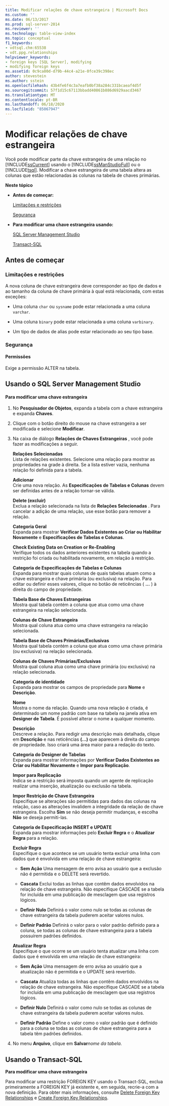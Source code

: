 ```yaml
---
title: Modificar relações de chave estrangeira | Microsoft Docs
ms.custom: ''
ms.date: 06/13/2017
ms.prod: sql-server-2014
ms.reviewer: ''
ms.technology: table-view-index
ms.topic: conceptual
f1_keywords:
- vdtsql.chm:65538
- vdt.ppg.relationships
helpviewer_keywords:
- foreign keys [SQL Server], modifying
- modifying foreign keys
ms.assetid: 0c9ca80d-d79b-44c4-a21e-0fce39c398ec
author: stevestein
ms.author: sstein
ms.openlocfilehash: 43b4fe6f4c3a7eafb0bf38a284c331bcaeaf4d5f
ms.sourcegitcommit: 57f1d15c67113bbadd40861b886d6929aacd3467
ms.translationtype: MT
ms.contentlocale: pt-BR
ms.lasthandoff: 06/18/2020
ms.locfileid: "85067947"
---
```

# <a name="modify-foreign-key-relationships"></a>Modificar relações de chave estrangeira
  Você pode modificar parte da chave estrangeira de uma relação no [!INCLUDE[ssCurrent](../../includes/sscurrent-md.md)] usando o [!INCLUDE[ssManStudioFull](../../includes/ssmanstudiofull-md.md)] ou o [!INCLUDE[tsql](../../includes/tsql-md.md)]. Modificar a chave estrangeira de uma tabela altera as colunas que estão relacionadas às colunas na tabela de chaves primárias.  
  
 **Neste tópico**  
  
-   **Antes de começar:**  
  
     [Limitações e restrições](#Restrictions)  
  
     [Segurança](#Security)  
  
-   **Para modificar uma chave estrangeira usando:**  
  
     [SQL Server Management Studio](#SSMSProcedure)  
  
     [Transact-SQL](#TsqlProcedure)  
  
##  <a name="before-you-begin"></a><a name="BeforeYouBegin"></a> Antes de começar  
  
###  <a name="limitations-and-restrictions"></a><a name="Restrictions"></a> Limitações e restrições  
 A nova coluna de chave estrangeira deve corresponder ao tipo de dados e ao tamanho da coluna de chave primária à qual está relacionada, com estas exceções:  
  
-   Uma coluna `char` ou `sysname` pode estar relacionada a uma coluna `varchar`.  
  
-   Uma coluna `binary` pode estar relacionada a uma coluna `varbinary`.  
  
-   Um tipo de dados de alias pode estar relacionado ao seu tipo base.  
  
###  <a name="security"></a><a name="Security"></a> Segurança  
  
####  <a name="permissions"></a><a name="Permissions"></a> Permissões  
 Exige a permissão ALTER na tabela.  
  
##  <a name="using-sql-server-management-studio"></a><a name="SSMSProcedure"></a> Usando o SQL Server Management Studio  
  
#### <a name="to-modify-a-foreign-key"></a>Para modificar uma chave estrangeira  
  
1.  No **Pesquisador de Objetos**, expanda a tabela com a chave estrangeira e expanda **Chaves**.  
  
2.  Clique com o botão direito do mouse na chave estrangeira a ser modificada e selecione **Modificar**.  
  
3.  Na caixa de diálogo **Relações de Chaves Estrangeiras** , você pode fazer as modificações a seguir.  
  
     **Relações Selecionadas**  
     Lista de relações existentes. Selecione uma relação para mostrar as propriedades na grade à direita. Se a lista estiver vazia, nenhuma relação foi definida para a tabela.  
  
     **Adicionar**  
     Crie uma nova relação. As **Especificações de Tabelas e Colunas** devem ser definidas antes de a relação tornar-se válida.  
  
     **Delete (excluir)**  
     Exclua a relação selecionada na lista de **Relações Selecionadas** . Para cancelar a adição de uma relação, use esse botão para remover a relação.  
  
     **Categoria Geral**  
     Expanda para mostrar **Verificar Dados Existentes ao Criar ou Habilitar Novamente** e **Especificações de Tabelas e Colunas**.  
  
     **Check Existing Data on Creation or Re-Enabling**  
     Verifique todos os dados anteriores existentes na tabela quando a restrição foi criada ou habilitada novamente, em relação à restrição.  
  
     **Categoria de Especificações de Tabelas e Colunas**  
     Expanda para mostrar quais colunas de quais tabelas atuam como a chave estrangeira e chave primária (ou exclusiva) na relação. Para editar ou definir esses valores, clique no botão de reticências ( **...** ) à direita do campo de propriedade.  
  
     **Tabela Base de Chaves Estrangeiras**  
     Mostra qual tabela contém a coluna que atua como uma chave estrangeira na relação selecionada.  
  
     **Colunas de Chave Estrangeira**  
     Mostra qual coluna atua como uma chave estrangeira na relação selecionada.  
  
     **Tabela Base de Chaves Primárias/Exclusivas**  
     Mostra qual tabela contém a coluna que atua como uma chave primária (ou exclusiva) na relação selecionada.  
  
     **Colunas de Chaves Primárias/Exclusivas**  
     Mostra qual coluna atua como uma chave primária (ou exclusiva) na relação selecionada.  
  
     **Categoria de identidade**  
     Expanda para mostrar os campos de propriedade para **Nome** e **Descrição**.  
  
     **Nome**  
     Mostra o nome da relação. Quando uma nova relação é criada, é determinado um nome padrão com base na tabela na janela ativa em **Designer de Tabela**. É possível alterar o nome a qualquer momento.  
  
     **Descrição**  
     Descreve a relação. Para redigir uma descrição mais detalhada, clique em **Descrição** e nas reticências **(...)** que aparecem à direita do campo de propriedade. Isso criará uma área maior para a redação do texto.  
  
     **Categoria do Designer de Tabelas**  
     Expanda para mostrar informações por **Verificar Dados Existentes ao Criar ou Habilitar Novamente** e **Impor para Replicação**.  
  
     **Impor para Replicação**  
     Indica se a restrição será imposta quando um agente de replicação realizar uma inserção, atualização ou exclusão na tabela.  
  
     **Impor Restrição de Chave Estrangeira**  
     Especifique se alterações são permitidas para dados das colunas na relação, caso as alterações invalidem a integridade da relação de chave estrangeira. Escolha **Sim** se não deseja permitir mudanças, e escolha **Não** se deseja permiti-las.  
  
     **Categoria de Especificação INSERT e UPDATE**  
     Expanda para mostrar informações pelo **Excluir Regra** e o **Atualizar Regra** para a relação.  
  
     **Excluir Regra**  
     Especifique o que acontece se um usuário tenta excluir uma linha com dados que é envolvida em uma relação de chave estrangeira:  
  
    -   **Sem Ação** Uma mensagem de erro avisa ao usuário que a exclusão não é permitida e o DELETE será revertido.  
  
    -   **Cascata** Exclui todas as linhas que contêm dados envolvidos na relação de chave estrangeira. Não especifique CASCADE se a tabela for incluída em uma publicação de mesclagem que usa registros lógicos.  
  
    -   **Definir Nulo** Definirá o valor como nulo se todas as colunas de chave estrangeira da tabela puderem aceitar valores nulos.  
  
    -   **Definir Padrão** Definirá o valor para o valor padrão definido para a coluna, se todas as colunas de chave estrangeira para a tabela possuírem padrões definidos.  
  
     **Atualizar Regra**  
     Especifique o que ocorre se um usuário tenta atualizar uma linha com dados que é envolvida em uma relação de chave estrangeira:  
  
    -   **Sem Ação** Uma mensagem de erro avisa ao usuário que a atualização não é permitida e o UPDATE será revertido.  
  
    -   **Cascata** Atualiza todas as linhas que contêm dados envolvidos na relação de chave estrangeira. Não especifique CASCADE se a tabela for incluída em uma publicação de mesclagem que usa registros lógicos.  
  
    -   **Definir Nulo** Definirá o valor como nulo se todas as colunas de chave estrangeira da tabela puderem aceitar valores nulos.  
  
    -   **Definir Padrão** Define o valor como o valor padrão que é definido para a coluna se todas as colunas de chave estrangeira para a tabela têm padrões definidos.  
  
4.  No menu **Arquivo**, clique em **Salvar**_nome da tabela_.  
  
##  <a name="using-transact-sql"></a><a name="TsqlProcedure"></a> Usando o Transact-SQL  
 **Para modificar uma chave estrangeira**  
  
 Para modificar uma restrição FOREIGN KEY usando o Transact-SQL, exclua primeiramente a FOREIGN KEY já existente e, em seguida, recrie-a com a nova definição. Para obter mais informações, consulte [Delete Foreign Key Relationships](delete-foreign-key-relationships.md) e [Create Foreign Key Relationships](create-foreign-key-relationships.md).  
  
###  <a name="TsqlExample"></a>  

